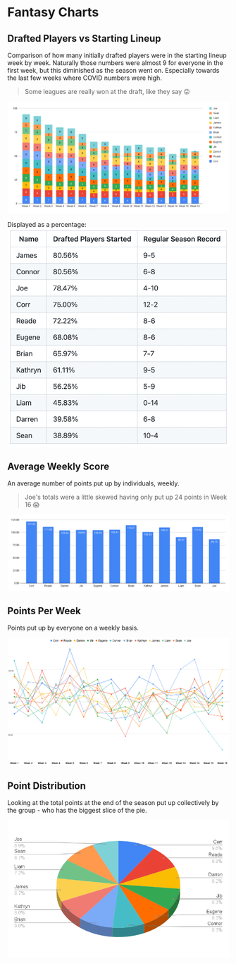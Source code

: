 # Fantasy Charts

## Drafted Players vs Starting Lineup
Comparison of how many initially drafted players were in the starting lineup week by week. Naturally those numbers were almost 9 for everyone in the first week, but this diminished as the season went on. Especially towards the last few weeks where COVID numbers were high.

> Some leagues are really won at the draft, like they say 😜

![Weekly Scores](/images/drafted-vs-starters.png)

Displayed as a percentage:
![Table](/images/table.png)

## Average Weekly Score
An average number of points put up by individuals, weekly.

> Joe's totals were a little skewed having only put up 24 points in Week 16 😱

![Weekly Average Scores](/images/weekly-average-scores.png)

## Points Per Week
Points put up by everyone on a weekly basis.

![Weekly Scores](/images/weekly-scores.png)

## Point Distribution
Looking at the total points at the end of the season put up collectively by the group - who has the biggest slice of the pie.

![Weekly Scores](/images/point-distribution.png)

